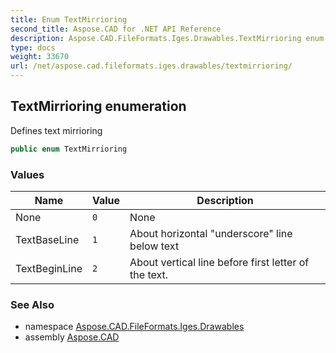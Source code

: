 ```yaml
---
title: Enum TextMirrioring
second_title: Aspose.CAD for .NET API Reference
description: Aspose.CAD.FileFormats.Iges.Drawables.TextMirrioring enum. Defines text mirrioring
type: docs
weight: 33670
url: /net/aspose.cad.fileformats.iges.drawables/textmirrioring/
---
```

## TextMirrioring enumeration

Defines text mirrioring

```csharp
public enum TextMirrioring
```

### Values

| Name | Value | Description |
| --- | --- | --- |
| None | `0` | None |
| TextBaseLine | `1` | About horizontal "underscore" line below text |
| TextBeginLine | `2` | About vertical line before first letter of the text. |

### See Also

* namespace [Aspose.CAD.FileFormats.Iges.Drawables](../../aspose.cad.fileformats.iges.drawables/)
* assembly [Aspose.CAD](../../)


